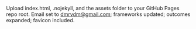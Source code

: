 Upload index.html, .nojekyll, and the assets folder to your GitHub Pages repo root. Email set to dmrvdm@gmail.com; frameworks updated; outcomes expanded; favicon included.
